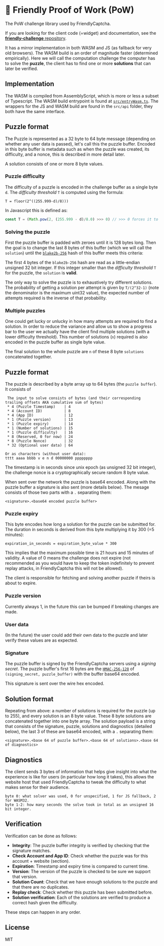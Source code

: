 # 👾 Friendly Proof of Work (PoW) 

The PoW challenge library used by FriendlyCaptcha.

If you are looking for the client code (=widget) and documentation, see the [**friendly-challenge** repository](https://github.com/gzuidhof/friendly-challenge).

It has a mirror implementation in both WASM and JS (as fallback for very old browsers). The WASM build is an order of magnitude faster (determined empirically).
Here we will call the computation challenge the computer has to solve the **puzzle**, the client has to find one or more **solutions** that can later be verified.

## Implementation
The WASM is compiled from AssemblyScript, which is more or less a subset of Typescript. The WASM build entrypoint is found at [`src/entryWasm.ts`](./src/entryWasm.ts). The wrappers for the JS and WASM build are found in the `src/api` folder, they both have the same interface.

## Puzzle format
The Puzzle is represented as a 32 byte to 64 byte message (depending on whether any user data is passed), let's call this the puzzle buffer. Encoded in this byte buffer is metadata such as when the puzzle was created, its difficulty, and a nonce, this is described in more detail later.

A solution consists of one or more 8 byte values.

### Puzzle difficulty
The difficulty of a puzzle is encoded in the challenge buffer as a single byte `d`. The *difficulty threshold* `T` is computed using the formula:

```
T = floor(2^((255.999-d)/8)))
```

In Javascript this is defined as:

```javascript
const T = (Math.pow(2, (255.999 - d)/8.0) >>> 0) // >>> 0 forces it to unsigned 32bit value
```

### Solving the puzzle
First the puzzle buffer is padded with zeroes until it is 128 bytes long. Then the goal is to change the last 8 bytes of this buffer (which we will call the `solution`) until the [`blake2b-256`](https://en.wikipedia.org/wiki/BLAKE_(hash_function)) hash of this buffer meets this criteria:

The first 4 bytes of the `blake2b-256` hash are read as a little-endian unsigned 32 bit integer. If this integer smaller than the *difficulty threshold* `T` for the puzzle, the `solution` is **valid**.

The only way to solve the puzzle is to exhaustively try different solutions. The probability of getting a solution per attempt is given by `T/(2^32-1)` (note the denominator is the maximum uint32 value), the expected number of attempts required is the inverse of that probability.

### Multiple puzzles

One could get lucky or unlucky in how many attempts are required to find a solution. In order to reduce the variance and allow us to show a progress bar to the user we actually have the client find multiple solutions (with a lower difficulty threshold). This number of solutions (`n`) required is also encoded in the puzzle buffer as single byte value.

The final solution to the whole puzzle are `n` of these 8 byte `solutions` concatenated together.


## Puzzle format
The puzzle is described by a byte array up to 64 bytes (the `puzzle buffer`). It consists of

```
 The input to solve consists of bytes (and their corresponding trailing offsets AKA cumulative sum of bytes)
 * 4 (Puzzle Timestamp)    | 4
 * 4 (Account ID)          | 8
 * 4 (App ID)              | 12
 * 1 (Puzzle version)      | 13
 * 1 (Puzzle expiry)       | 14
 * 1 (Number of solutions) | 15
 * 1 (Puzzle difficulty)   | 16
 * 8 (Reserved, 0 for now) | 24
 * 8 (Puzzle Nonce)        | 32
 * 32 (Optional user data) | 64

Or as characters (without user data):
tttt aaaa bbbb v e n d 00000000 pppppppp
```
The timestamp is in seconds since unix epoch (as unsigned 32 bit integer), the challenge nonce is a cryptographically secure random 8 byte value.

When sent over the network the puzzle is base64 encoded. Along with the puzzle buffer a signature is also sent (more details below). The mesage consists of those two parts with a `.` separating them:

```
<signature>.<base64 encoded puzzle buffer>
```

### Puzzle expiry
This byte encodes how long a solution for the puzzle can be submitted for. The duration in seconds is derived from this byte multiplying it by 300 (=5 minutes):

```
expiration_in_seconds = expiration_byte_value * 300
```

This implies that the maximum possible time is 21 hours and 15 minutes of validity. A value of 0 means the challenge does not expire (not recommended as you would have to keep the token indefinitely to prevent replay attacks, in FriendlyCaptcha this will not be allowed).

The client is responsible for fetching and solving another puzzle if theirs is about to expire.

### Puzzle version
Currently always 1, in the future this can be bumped if breaking changes are made.

### User data
(In the future) the user could add their own data to the puzzle and later verify these values are as expected. 

### Signature
The puzzle buffer is signed by the FriendlyCaptcha servers using a *signing secret*. The puzzle buffer's first 16 bytes are the [`HMAC-256-128`](https://tools.ietf.org/html/draft-ietf-ipsec-ciph-sha-256-01) of `(signing_secret, puzzle_buffer)` with the buffer base64 encoded. 

This signature is sent over the wire hex encoded.

## Solution format
Repeating from above: a number of solutions is required for the puzzle (up to 255), and every solution is an 8 byte value. These 8 byte solutions are concatenated together into one byte array. The solution payload is a string that consists of the signature, puzzle, solutions and diagnostics (detailed below), the last 3 of these are base64 encoded, with a `.` separating them:

```
<signature>.<base 64 of puzzle buffer>.<base 64 of solutions>.<base 64 of diagnostics>
```

## Diagnostics
The client sends 3 bytes of information that helps give insight into what the experience is like for users (in particular how long it takes), this allows the website host that used FriendlyCaptcha to tweak the difficulty to what makes sense for their audience. 

```
byte 0: what solver was used, 0 for unspecified, 1 for JS fallback, 2 for WASM32.
byte 1-2: how many seconds the solve took in total as an unsigned 16 bit integer.
```

## Verification
Verification can be done as follows:
* **Integrity**: The puzzle buffer integrity is verified by checking that the signature matches.
* **Check Account and App ID**: Check whether the puzzle was for this account + website (section).
* **Expiration**: Timestamp and expiry time is compared to current time.
* **Version**: The version of the puzzle is checked to be sure we support that version.
* **Solution Count**: Check that we have enough solutions to the puzzle and that there are no duplicates.
* **Replay check**: Check whether this puzzle has been submitted before.
* **Solution verification**: Each of the solutions are verified to produce a correct hash given the difficulty.

These steps can happen in any order.

## License
MIT
